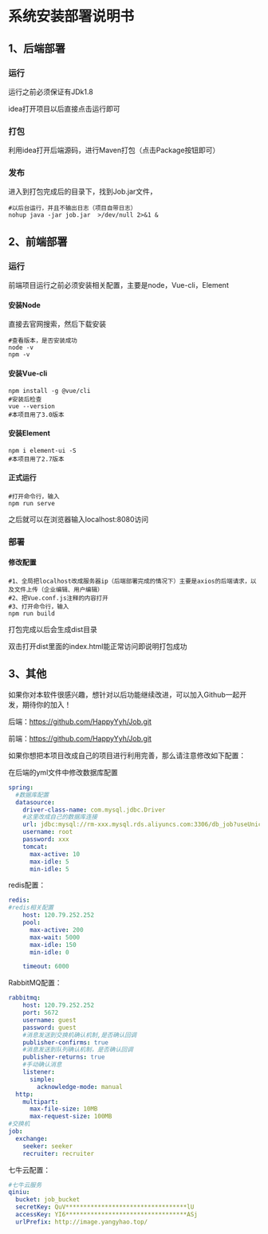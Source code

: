# 系统安装部署说明书

## 1、后端部署

### 运行

运行之前必须保证有JDk1.8

idea打开项目以后直接点击运行即可

### 打包

利用idea打开后端源码，进行Maven打包（点击Package按钮即可）

### 发布

进入到打包完成后的目录下，找到Job.jar文件，

```shell
#以后台运行，并且不输出日志（项目自带日志）
nohup java -jar job.jar  >/dev/null 2>&1 &
```



## 2、前端部署

### 运行

前端项目运行之前必须安装相关配置，主要是node，Vue-cli，Element

#### 安装Node

直接去官网搜索，然后下载安装

```shell
#查看版本，是否安装成功
node -v 
npm -v 
```

#### 安装Vue-cli

```shell
npm install -g @vue/cli
#安装后检查
vue --version
#本项目用了3.0版本
```

#### 安装Element

```shell
npm i element-ui -S
#本项目用了2.7版本
```

#### 正式运行

```shell
#打开命令行，输入
npm run serve
```

之后就可以在浏览器输入localhost:8080访问

### 部署

#### 修改配置

```shell
#1、全局把localhost改成服务器ip（后端部署完成的情况下）主要是axios的后端请求，以及文件上传（企业编辑、用户编辑）
#2、把Vue.conf.js注释的内容打开
#3、打开命令行，输入
npm run build
```

打包完成以后会生成dist目录

双击打开dist里面的index.html能正常访问即说明打包成功

## 3、其他

如果你对本软件很感兴趣，想针对以后功能继续改进，可以加入Github一起开发，期待你的加入！

后端：https://github.com/HappyYyh/Job.git

前端：https://github.com/HappyYyh/Job.git

如果你想把本项目改成自己的项目进行利用完善，那么请注意修改如下配置：

在后端的yml文件中修改数据库配置

```yml
spring:
  #数据库配置
  datasource:
    driver-class-name: com.mysql.jdbc.Driver
    #这里改成自己的数据库连接
    url: jdbc:mysql://rm-xxx.mysql.rds.aliyuncs.com:3306/db_job?useUnicode=true&allowMultiQueries=true&useSSL=false&characterEncoding=utf-8
    username: root
    password: xxx
    tomcat:
      max-active: 10
      max-idle: 5
      min-idle: 5
```

redis配置：

```yml
redis:
#redis相关配置
    host: 120.79.252.252
    pool:
      max-active: 200
      max-wait: 5000
      max-idle: 150
      min-idle: 0

    timeout: 6000
```

RabbitMQ配置：

```yml
rabbitmq:
    host: 120.79.252.252
    port: 5672
    username: guest
    password: guest
    #消息发送到交换机确认机制,是否确认回调
    publisher-confirms: true
    #消息发送到队列确认机制，是否确认回调
    publisher-returns: true
    #手动确认消息
    listener:
      simple:
        acknowledge-mode: manual
  http:
    multipart:
      max-file-size: 10MB
      max-request-size: 100MB
#交换机
job:
  exchange:
    seeker: seeker
    recruiter: recruiter
```

七牛云配置：

```yml
#七牛云服务
qiniu:
  bucket: job_bucket
  secretKey: QuV**********************************lU
  accessKey: YI6**********************************ASj
  urlPrefix: http://image.yangyhao.top/
```



